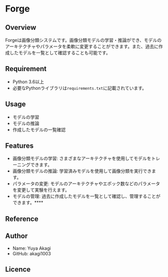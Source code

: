 # Forge

## Overview
Forgeは画像分類システムです。画像分類モデルの学習・推論ができ、モデルのアーキテクチャやパラメータを柔軟に変更することができます。また、過去に作成したモデルを一覧として確認することも可能です。

## Requirement
- Python 3.6以上
- 必要なPythonライブラリは`requirements.txt`に記載されています。

## Usage
- モデルの学習
- モデルの推論
- 作成したモデルの一覧確認
## Features
- 画像分類モデルの学習: さまざまなアーキテクチャを使用してモデルをトレーニングできます。
- 画像分類モデルの推論: 学習済みモデルを使用して画像分類を実行できます。
- パラメータの変更: モデルのアーキテクチャやエポック数などのパラメータを変更して実験を行えます。
- モデルの管理: 過去に作成したモデルを一覧として確認し、管理することができます。****
## Reference

## Author
- Name: Yuya Akagi
- GitHub: akagi1003

## Licence
